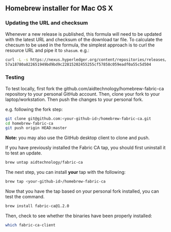 ## Homebrew installer for Mac OS X

### Updating the URL and checksum

Whenever a new release is published, this formula will need to be updated with the latest URL and checksum of the download tar file. To calculate the checsum to be used in the formula, the simplest approach is to curl the resource URL and pipe it to `shasum`. e.g.:

```bash
curl -L -s https://nexus.hyperledger.org/content/repositories/releases/org/hyperledger/fabric-ca/hyperledger-fabric-ca/darwin-amd64-1.3.0/hyperledger-fabric-ca-darwin-amd64-1.3.0.tar.gz | shasum -a 256
57a18780a822651949bd9bd9c22815202455255cf57858c059eadf0a55c5d504
```

### Testing

To test locally, first fork the github.com/aidtechnology/homebrew-fabric-ca
repository to your personal GitHub account. Then, clone your fork to your
laptop/workstation. Then push the changes to your personal fork.

e.g. following the fork step:

```bash
git clone git@github.com:<your-github-id>/homebrew-fabric-ca.git
cd homebrew-fabric-ca
git push origin HEAD:master
```

**Note:** you may also use the GitHub desktop client to clone and push.

If you have previously installed the Fabric CA tap,
you should first uninstall it to test an update.

```bash
brew untap aidtechnology/fabric-ca
```

The next step, you can install **your** tap with the following:

```bash
brew tap <your-github-id>/homebrew-fabric-ca
```

Now that you have the tap based on your personal fork installed, you can
test the command.

```bash
brew install fabric-ca@1.2.0
```

Then, check to see whether the binaries have been properly installed:

```bash
which fabric-ca-client
```
